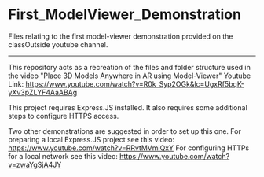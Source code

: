 # First_ModelViewer_Demonstration
Files relating to the first model-viewer demonstration provided on the classOutside youtube channel. 

-----------------------------------------------------------------------------------------------------

This repository acts as a recreation of the files and folder structure used in the video "Place 3D Models Anywhere in AR using Model-Viewer"
Youtube Link: https://www.youtube.com/watch?v=R0k_Syp2OGk&lc=UgxRf5bqK-yXv3pZLYF4AaABAg

This project requires Express.JS installed. It also requires some additional steps to configure HTTPS access.

Two other demonstrations are suggested in order to set up this one. 
For preparing a local Express.JS project see this video: https://www.youtube.com/watch?v=RRvtMVmiQxY
For configuring HTTPs for a local network see this video: https://www.youtube.com/watch?v=zwaYgSjA4JY

